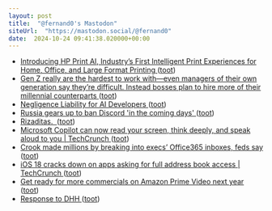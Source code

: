 ```yaml
---
layout: post
title:  "@fernand0's Mastodon"
siteUrl:  "https://mastodon.social/@fernand0"
date:  2024-10-24 09:41:38.020000+00:00
---
```

*  [Introducing HP Print AI, Industry’s First Intelligent Print Experiences for Home, Office, and Large Format Printing ](https://www.hp.com/us-en/newsroom/press-releases/2024/hp-print-ai.html?cjdata=MXxOfDB8WXw) ([toot](https://mastodon.social/@fernand0/113361741284433068))
*  [Gen Z really are the hardest to work with—even managers of their own generation say they’re difficult. Instead bosses plan to hire more of their millennial counterparts ](https://fortune.com/2024/05/28/gen-z-most-difficult-work-research-managers-hirable-baby-boomers) ([toot](https://mastodon.social/@fernand0/113361415523498404))
*  [Negligence Liability for AI Developers ](https://www.lawfaremedia.org/article/negligence-liability-for-ai-developer) ([toot](https://mastodon.social/@fernand0/113360598520646507))
*  [Russia gears up to ban Discord 'in the coming days' ](https://www.pcgamer.com/gaming-industry/russia-gears-up-to-ban-discord-in-the-coming-days) ([toot](https://mastodon.social/@fernand0/113359734288848918))
*  [Rizaditas.  ](https://avecesunafoto.wordpress.com/2024/10/23/rizaditas) ([toot](https://mastodon.social/@fernand0/113357983669664638))
*  [Microsoft Copilot can now read your screen, think deeply, and speak aloud to you \| TechCrunch ](https://techcrunch.com/2024/10/01/microsoft-copilot-can-now-read-your-screen-think-deeper-and-speak-aloud-to-you) ([toot](https://mastodon.social/@fernand0/113357963429155160))
*  [Crook made millions by breaking into execs’ Office365 inboxes, feds say ](https://arstechnica.com/security/2024/10/crook-made-millions-by-breaking-into-execs-office365-inboxes-feds-say) ([toot](https://mastodon.social/@fernand0/113357580884059702))
*  [iOS 18 cracks down on apps asking for full address book access \| TechCrunch ](https://techcrunch.com/2024/06/12/ios-18-cracks-down-on-apps-asking-for-full-address-book-access) ([toot](https://mastodon.social/@fernand0/113357535020171908))
*  [Get ready for more commercials on Amazon Prime Video next year ](https://www.fastcompany.com/91202561/amazon-prime-video-more-ads-streaming-shows-movies-2025-increas) ([toot](https://mastodon.social/@fernand0/113357152258127158))
*  [Response to DHH ](https://ma.tt/2024/10/on-dhh) ([toot](https://mastodon.social/@fernand0/113356493668760524))
